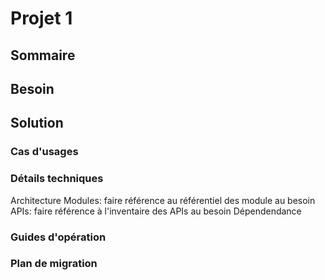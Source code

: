 # Projet 1
## Sommaire
## Besoin
## Solution
### Cas d'usages
### Détails techniques
Architecture
Modules: faire référence au référentiel des module au besoin
APIs: faire référence à l'inventaire des APIs au besoin
Dépendendance
### Guides d'opération
### Plan de migration
